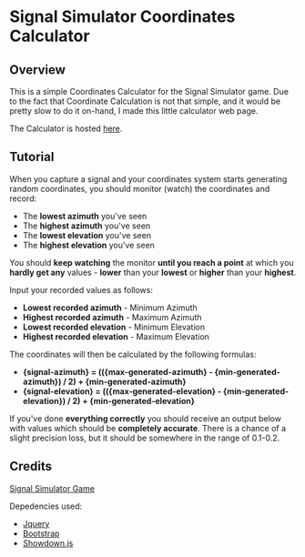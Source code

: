 # Signal Simulator Coordinates Calculator

## Overview

This is a simple Coordinates Calculator for the Signal Simulator game.
Due to the fact that Coordinate Calculation is not that simple, and it would be pretty slow to do it on-hand, I made this little calculator web page.

The Calculator is hosted [here](https://dcay.github.io/Signal-Simulator-Coordinates-Calculator/).

## Tutorial

When you capture a signal and your coordinates system starts generating random coordinates, you should monitor (watch) the coordinates and record:

* The **lowest azimuth** you've seen
* The **highest azimuth** you've seen
* The **lowest elevation** you've seen
* The **highest elevation** you've seen

You should **keep watching** the monitor **until you reach a point** at which you **hardly get any** values - **lower** than your **lowest** or **higher** than your **highest**.

Input your recorded values as follows:
* **Lowest recorded azimuth** - Minimum Azimuth
* **Highest recorded azimuth** - Maximum Azimuth
* **Lowest recorded elevation** - Minimum Elevation
* **Highest recorded elevation** - Maximum Elevation

The coordinates will then be calculated by the following formulas:

* **{signal-azimuth} = (({max-generated-azimuth} - {min-generated-azimuth}) / 2) + {min-generated-azimuth}**
* **{signal-elevation} = (({max-generated-elevation} - {min-generated-elevation}) / 2) + {min-generated-elevation}**


If you've done **everything correctly** you should receive an output below with values which should be **completely accurate**.
There is a chance of a slight precision loss, but it should be somewhere in the range of 0.1-0.2.

## Credits

[Signal Simulator Game](https://store.steampowered.com/app/839310/Signal_Simulator)

Depedencies used:
* [Jquery](https://jquery.com)
* [Bootstrap](https://getbootstrap.com)
* [Showdown.js](https://github.com/showdownjs/showdown)